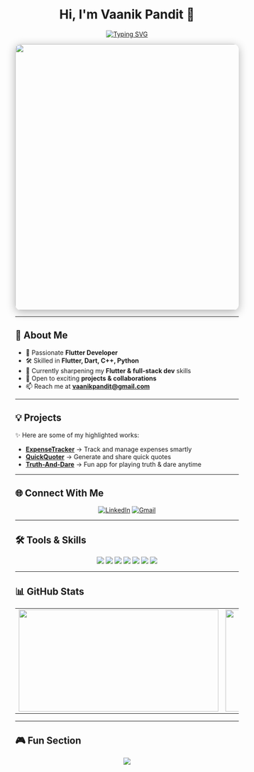 <h1 align="center">Hi, I'm Vaanik Pandit 👋</h1>

<p align="center">
  <a href="https://git.io/typing-svg">
    <img src="https://readme-typing-svg.demolab.com?font=Fira+Code&size=28&pause=1000&color=38FDD8&center=true&width=900&height=60&lines=Flutter+Developer;Tech+Explorer;Always+Learning+New+Things" alt="Typing SVG" />
  </a>
</p>

<p align="center">
  <img src="https://user-images.githubusercontent.com/82384593/156415281-9cb4f61c-2cd6-453f-afc3-8c87717c6b28.gif" width="600" style="border-radius:12px; box-shadow: 0 4px 20px rgba(0,0,0,0.3);" />
</p>

---

## 🚀 About Me
- 🎯 Passionate **Flutter Developer**  
- 🛠 Skilled in **Flutter, Dart, C++, Python**  
- 🌱 Currently sharpening my **Flutter & full-stack dev** skills  
- 🤝 Open to exciting **projects & collaborations**  
- 📫 Reach me at **vaanikpandit@gmail.com**

---

## 💡 Projects
✨ Here are some of my highlighted works:  
- **[ExpenseTracker](#)** → Track and manage expenses smartly  
- **[QuickQuoter](#)** → Generate and share quick quotes  
- **[Truth-And-Dare](#)** → Fun app for playing truth & dare anytime  

---

## 🌐 Connect With Me
<p align="center">
  <a href="https://www.linkedin.com/in/vaanik-pandit-224666332/" target="_blank"><img src="https://img.shields.io/badge/LinkedIn-38FDD8?style=for-the-badge&logo=linkedin&logoColor=black" alt="LinkedIn"/></a>
  <a href="mailto:vaanikpandit@gmail.com" target="_blank"><img src="https://img.shields.io/badge/Gmail-38FDD8?style=for-the-badge&logo=gmail&logoColor=black" alt="Gmail"/></a>
</p>

---

## 🛠️ Tools & Skills
<p align="center">
  <img src="https://img.shields.io/badge/Flutter-02569B?style=for-the-badge&logo=flutter&logoColor=white"/>
  <img src="https://img.shields.io/badge/Dart-0175C2?style=for-the-badge&logo=dart&logoColor=white"/>
  <img src="https://img.shields.io/badge/C++-00599C?style=for-the-badge&logo=c%2B%2B&logoColor=white"/>
  <img src="https://img.shields.io/badge/Python-3776AB?style=for-the-badge&logo=python&logoColor=white"/>
  <img src="https://img.shields.io/badge/Git-F05032?style=for-the-badge&logo=git&logoColor=white"/>
  <img src="https://img.shields.io/badge/GitHub-181717?style=for-the-badge&logo=github&logoColor=white"/>
  <img src="https://img.shields.io/badge/VS_Code-007ACC?style=for-the-badge&logo=visual-studio-code&logoColor=white"/>
</p>

---

## 📊 GitHub Stats
<p align="center">
  <table>
    <tr>
      <td>
        <img src="https://github-readme-stats.vercel.app/api?username=vaanikpandit2825&show_icons=true&theme=radical&count_private=true&bg_color=0D1117&title_color=38FDD8&icon_color=79FF97&text_color=FFFFFF&hide_border=true" width="450" height="230"/>
      </td>
      <td>
        <img src="https://github-readme-streak-stats.herokuapp.com/?user=vaanikpandit2825&theme=radical&background=0D1117&ring=38FDD8&fire=38FDD8&currStreakNum=FFFFFF&sideNums=FFFFFF&currStreakLabel=FFFFFF&hide_border=true" width="450" height="230"/>
      </td>
    </tr>
  </table>
</p>

---

## 🎮 Fun Section
<p align="center">
  <img src="https://pacman.abozanona.me?username=vaanikpandit2825" />
</p>

